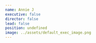 ```yaml
---
name: Annie J
executive: false
director: false
lead: false
position: undefined
image: ../assets/default_exec_image.png
---
```

